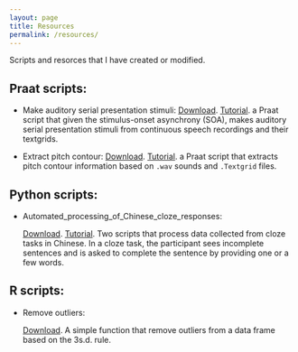 ```yaml
---
layout: page
title: Resources
permalink: /resources/
---
```


Scripts and resorces that I have created or modified. 

## Praat scripts:

- Make auditory serial presentation stimuli:
  <a href="/files/resources/praat/auditory-SP-stimuli-from-textgrid" download>Download</a>. [Tutorial](https://yiling-huo.github.io/tutorials/psycholinguistics/2023/03/10/make-auditory-SP-stimuli.html). 
  a Praat script that given the stimulus-onset asynchrony (SOA), makes auditory serial presentation stimuli from continuous speech recordings and their textgrids.
  
- Extract pitch contour:
  <a href="/files/resources/praat/extract_pitch_contour" download>Download</a>. [Tutorial](https://yiling-huo.github.io/tutorials/psycholinguistics/2023/03/10/extract-tone.html). 
  a Praat script that extracts pitch contour information based on `.wav` sounds and `.Textgrid` files.

## Python scripts:

- Automated_processing_of_Chinese_cloze_responses:

  <a href="/files/resources/python/chinese-cloze.zip" download>Download</a>. [Tutorial](https://yiling-huo.github.io/tutorials/psycholinguistics/2023/02/06/How-to-process-cloze.html). 
  Two scripts that process data collected from cloze tasks in Chinese. In a cloze task, the participant sees incomplete sentences and is asked to complete the sentence by providing one or a few words.

## R scripts:

- Remove outliers:

  <a href="/files/resources/r/remove_outlier_function.R" download>Download</a>. 
  A simple function that remove outliers from a data frame based on the 3s.d. rule. 
